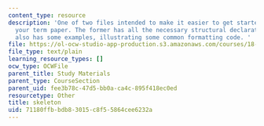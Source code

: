 ```yaml
---
content_type: resource
description: 'One of two files intended to make it easier to get started with TeXing
  your term paper. The former has all the necessary structural declarations; the second
  also has some examples, illustrating some common formatting code. '
file: https://ol-ocw-studio-app-production.s3.amazonaws.com/courses/18-704-seminar-in-algebra-and-number-theory-computational-commutative-algebra-and-algebraic-geometry-fall-2008/71180ffbbdb83015c8f55864cee6232a_skeleton.tex
file_type: text/plain
learning_resource_types: []
ocw_type: OCWFile
parent_title: Study Materials
parent_type: CourseSection
parent_uid: fee3b78c-47d5-bb0a-ca4c-895f418ec0ed
resourcetype: Other
title: skeleton
uid: 71180ffb-bdb8-3015-c8f5-5864cee6232a
---
```

